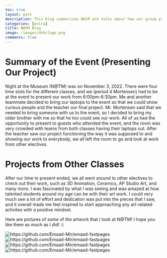 ```yaml
---
toc: true
layout: post
description: This blog summarizes N@tM and talks about how our group presented our work to fellow students and the teacher. It also goes into a little detail on how we looked at art work from other electives.
categories: [extra]
title: N@tM Blog
image: /images/dnhslogo.png
comments: true
--- 
```


# Summary of the Event (Presenting Our Project)
Night at the Museum (N@TM) was on November 3, 2022. There were four time slots for the different classes, and we (period 4 Mortensen) had to be at the event to present our work from 6:00pm-6:30pm. Me and another teammate decided to bring our laptops to the event so that we could show curious people and the teacher our final project. Mr. Mortensen said that we needed to bring someone with us to the event, so I decided to bring my older brother with me so that he too could see our work. All of us had the opportunity to present to guests who attended the event, and the room was very crowded with teams from both classes having their laptops out. After the teacher saw our project functioning the way it was supposed to and showing our work to everybody, we all left the room to go and look at work from other electives.

# Projects from Other Classes
After our time to present ended, we all went around to other electives to check out their work, such as 3D Animation, Ceramics, AP Studio Art, and many more. I was fascinated by what I was seeing and was amazed at how talented students around my age can be with their art work. I could very much see a lot of effort and dedication was put into the pieces that I saw, and it overall made me feel inspired to start approaching any art-related activites with a positive mindset.

Here are pictures of some of the artwork that I took at N@TM! I hope you like them as much as I did! :)


![]({{site.baseurl}}/images/3dani.jpg "https://github.com/Emaad-Mir/emaad-fastpages")
![]({{site.baseurl}}/images/gumgum.jpg "https://github.com/Emaad-Mir/emaad-fastpages")
![]({{site.baseurl}}/images/multiplehydrants.jpg "https://github.com/Emaad-Mir/emaad-fastpages")
![]({{site.baseurl}}/images/octo.jpg "https://github.com/Emaad-Mir/emaad-fastpages")

